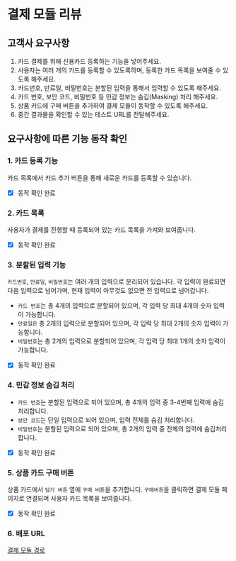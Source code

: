 # 결제 모듈 리뷰

## 고객사 요구사항
1. 카드 결제를 위해 신용카드 등록하는 기능을 넣어주세요.
2. 사용자는 여러 개의 카드를 등록할 수 있도록하며, 등록한 카드 목록을 보여줄 수 있도록 해주세요.
3. 카드번호, 만료일, 비밀번호는 분할된 입력을 통해서 입력할 수 있도록 해주세요.
4. 카드 번호, 보안 코드, 비밀번호 등 민감 정보는 숨김(Masking) 처리 해주세요.
5. 상품 카드에 구매 버튼을 추가하여 결제 모듈이 동작할 수 있도록 해주세요.
6. 중간 결과물을 확인할 수 있는 테스트 URL를 전달해주세요.

## 요구사항에 따른 기능 동작 확인
### 1. 카드 등록 기능
카드 목록에서 카드 추가 버튼을 통해 새로운 카드를 등록할 수 있습니다.
- [x] 동작 확인 완료

### 2. 카드 목록
사용자가 결제를 진행할 때 등록되어 있는 카드 목록을 가져와 보여줍니다.
- [x] 동작 확인 완료

### 3. 분할된 입력 기능
`카드번호`, `만료일`, `비밀번호`는 여러 개의 입력으로 분리되어 있습니다. 각 입력이 완료되면 다음 입력으로 넘어가며, 현재 입력이 아무것도 없으면 전 입력으로 넘어갑니다.
- `카드 번호`는 총 4개의 입력으로 분할되어 있으며, 각 입력 당 최대 4개의 숫자 입력이 가능합니다.
- `만료일은` 총 2개의 입력으로 분할되어 있으며, 각 입력 당 최대 2개의 숫자 입력이 가능합니다.
- `비밀번호`는 총 2개의 입력으로 분할되어 있으며, 각 입력 당 최대 1개의 숫자 입력이 가능합니다.
- [x] 동작 확인 완료

### 4. 민감 정보 숨김 처리
   - `카드 번호`는 분할된 입력으로 되어 있으며, 총 4개의 입력 중 3-4번째 입력에 숨김 처리합니다.
   - `보안 코드`는 단일 입력으로 되어 있으며, 입력 전체를 숨김 처리합니다.
   - `비밀번호`는 분할된 입력으로 되어 있으며, 총 2개의 입력 중 전체의 입력에 숨김처리합니다.
- [x] 동작 확인 완료

### 5. 상품 카드 구매 버튼
상품 카드에서 `담기 버튼` 옆에 `구매 버튼`을 추가합니다.
`구매버튼`을 클릭하면 결제 모듈 페이지로 연결되며 사용자 카드 목록을 보여줍니다.
- [x] 동작 확인 완료

### 6. 배포 URL
[결제 모듈 경로](https://choiseungkeun.github.io/shooking/#/payment)
